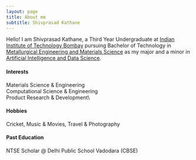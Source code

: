 ```yaml
---
layout: page
title: About me
subtitle: Shivprasad Kathane
---
```


Hello! I am Shivprasad Kathane, a Third Year Undergraduate at [Indian Institute of Technology Bombay](http://www.iitb.ac.in) pursuing Bachelor of Technology in [Metallurgical Engineering and Materials Science](http://www.iitb.ac.in/mems/en) as my major and a minor in [Artificial Intelligence and Data Science](https://www.minds.iitb.ac.in/index.php/academics#minor).

#### Interests
Materials Science & Engineering\
Computational Science & Engineering\
Product Research & Development\

#### Hobbies
Cricket, Music & Movies, Travel & Photography

#### Past Education
NTSE Scholar @ Delhi Public School Vadodara (CBSE)
